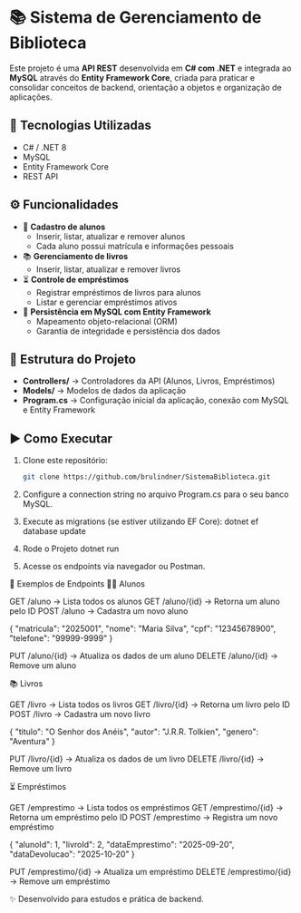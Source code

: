 # 📚 Sistema de Gerenciamento de Biblioteca

Este projeto é uma **API REST** desenvolvida em **C# com .NET** e integrada ao **MySQL** através do **Entity Framework Core**, criada para praticar e consolidar conceitos de backend, orientação a objetos e organização de aplicações.

## 🚀 Tecnologias Utilizadas
- C# / .NET 8
- MySQL
- Entity Framework Core
- REST API

## ⚙️ Funcionalidades
- 📘 **Cadastro de alunos**
  - Inserir, listar, atualizar e remover alunos
  - Cada aluno possui matrícula e informações pessoais
- 📚 **Gerenciamento de livros**
  - Inserir, listar, atualizar e remover livros
- ⏳ **Controle de empréstimos**
  - Registrar empréstimos de livros para alunos
  - Listar e gerenciar empréstimos ativos
- 💾 **Persistência em MySQL com Entity Framework**
  - Mapeamento objeto-relacional (ORM)
  - Garantia de integridade e persistência dos dados

## 📂 Estrutura do Projeto
- **Controllers/** → Controladores da API (Alunos, Livros, Empréstimos)  
- **Models/** → Modelos de dados da aplicação  
- **Program.cs** → Configuração inicial da aplicação, conexão com MySQL e Entity Framework  

## ▶️ Como Executar
1. Clone este repositório:
   ```bash
   git clone https://github.com/brulindner/SistemaBiblioteca.git
   
2. Configure a connection string no arquivo Program.cs para o seu banco MySQL.
   
3. Execute as migrations (se estiver utilizando EF Core):
   dotnet ef database update

4. Rode o Projeto
   dotnet run

5. Acesse os endpoints via navegador ou Postman.

📌 Exemplos de Endpoints
👩‍🎓 Alunos

GET /aluno → Lista todos os alunos
GET /aluno/{id} → Retorna um aluno pelo ID
POST /aluno → Cadastra um novo aluno

{
  "matricula": "2025001",
  "nome": "Maria Silva",
  "cpf": "12345678900",
  "telefone": "99999-9999"
}

PUT /aluno/{id} → Atualiza os dados de um aluno
DELETE /aluno/{id} → Remove um aluno

📚 Livros

GET /livro → Lista todos os livros
GET /livro/{id} → Retorna um livro pelo ID
POST /livro → Cadastra um novo livro

{
  "titulo": "O Senhor dos Anéis",
  "autor": "J.R.R. Tolkien",
  "genero": "Aventura"
}

PUT /livro/{id} → Atualiza os dados de um livro
DELETE /livro/{id} → Remove um livro

⏳ Empréstimos

GET /emprestimo → Lista todos os empréstimos
GET /emprestimo/{id} → Retorna um empréstimo pelo ID
POST /emprestimo → Registra um novo empréstimo

{
  "alunoId": 1,
  "livroId": 2,
  "dataEmprestimo": "2025-09-20",
  "dataDevolucao": "2025-10-20"
}

PUT /emprestimo/{id} → Atualiza um empréstimo
DELETE /emprestimo/{id} → Remove um empréstimo
 
✨ Desenvolvido para estudos e prática de backend.
